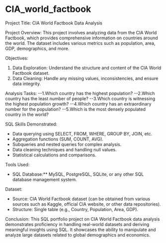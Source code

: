 # CIA_world_factbook #

Project Title: CIA World Factbook Data Analysis

Project Overview:
This project involves analyzing data from the CIA World Factbook, which provides comprehensive information on countries around the world.
The dataset includes various metrics such as population, area, GDP, demographics, and more.

Objectives:
1. Data Exploration: Understand the structure and content of the CIA World Factbook dataset.
2. Data Cleaning: Handle any missing values, inconsistencies, and ensure data integrity.

Analysis Tasks:
   --1.Which country has the highest population?
   --2.Which country has the least number of people?
   --3.Which country is witnessing the highest population growth?
   --4.Which country has an extraordinary number for the population?
   --5.Which is the most densely populated country in the world?

SQL Skills Demonstrated:
   - Data querying using SELECT, FROM, WHERE, GROUP BY, JOIN, etc.
   - Aggregation functions (SUM, COUNT, AVG).
   - Subqueries and nested queries for complex analysis.
   - Data cleaning techniques and handling null values.
   - Statistical calculations and comparisons.

 Tools Used:
   - SQL Database:** MySQL, PostgreSQL, SQLite, or any other SQL database management system.

Dataset:
  - Source: CIA World Factbook dataset (can be obtained from various sources such as Kaggle, official CIA website, or other data repositories).
  - Structure: Single table (e.g., Country, Population, Area, GDP).

Conclusion:
   This SQL portfolio project on CIA World Factbook data analysis demonstrates proficiency in handling real-world datasets and deriving meaningful insights using SQL. 
   It showcases the ability to manipulate and analyze large datasets related to global demographics and economics.
